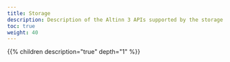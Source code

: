 ```yaml
---
title: Storage
description: Description of the Altinn 3 APIs supported by the storage component in the Altinn 3 Platform.
toc: true
weight: 40
---
```


{{% children description="true" depth="1" %}}